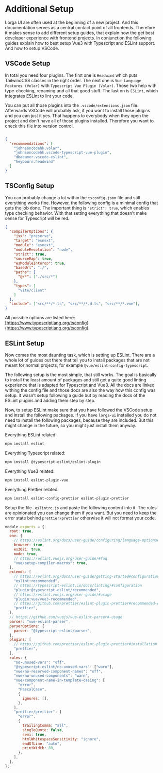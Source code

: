 # Additional Setup

Lorga UI are often used at the beginning of a new project. And this documentation serves as a central contact point of all frontends. Therefore it makes sense to add different setup guides, that explain how the get best developer experience with frontend projects. In conjunction the following guides explain how to best setup Vue3 with Typescript and ESLint support. And how to setup VSCode.

## VSCode Setup

In total you need four plugins. The first one is `Headwind` which puts TailwindCSS classes in the right order. The next one is `Vue Language Features (Volar)` with `Typescript Vue Plugin (Volar)`. Those two help with type-checking, renaming and all that good stuff. The last on is `ESLint`, which integrates ESLint to lint your code.

You can put all those plugins into the `.vscode/extensions.json` file. Afterwards VSCode will probably ask, if you want to install those plugins and you can just it yes. That happens to everybody when they open the project and don't have all of those plugins installed. Therefore you want to check this file into version control.

```json

{
  "recommendations": [
    "johnsoncodehk.volar", 
    "johnsoncodehk.vscode-typescript-vue-plugin", 
    "dbaeumer.vscode-eslint", 
    "heybourn.headwind"
  ]
}

```

## TSConfig Setup

You can probably change a lot within the `tsconfig.json` file and still everything works fine. However, the following config is a minimal config that gets the job done. The important thing is `"strict": true`, which enables type checking behavior. With that setting everything that doesn't make sense for Typescript will be red.

```json
{
  "compilerOptions": {
    "jsx": "preserve",
    "target": "esnext",
    "module": "esnext",
    "moduleResolution": "node",
    "strict": true,
    "sourceMap": true,
    "esModuleInterop": true,
    "baseUrl": "./",
    "paths": {
      "@/*": ["./src/*"]
    },
    "types": [
      "vite/client"
    ]
  },
  "include": ["src/**/*.ts", "src/**/*.d.ts", "src/**/*.vue"],
}
```

All possible options are listed here: [https://www.typescriptlang.org/tsconfig](https://www.typescriptlang.org/tsconfig).

## ESLint Setup

Now comes the most daunting task, which is setting up ESLint. There are a whole lot of guides out there that tell you to install packages that are not meant for normal projects, for example `@vue/eslint-config-typescript`. 

The following setup is the most simple, that still works. The goal is basically to install the least amount of packages and still get a quite good linting experience that is adapted for Typescript and Vue3. All the docs are linked withing the config file and those docs are also the way how this config was setup. It wasn't setup following a guide but by reading the docs of the ESLint plugins and adding them step by step.

Now, to setup ESLint make sure that you have followed the VSCode setup and install the following packages. If you have `lorga-ui` installed you do not need to install the following packages, because they are included. But this might change in the future, so you might just install them anyway.

Everything ESLint related:
``` bash
npm install eslint
```

Everything Typescript related:
``` bash
npm install @typescript-eslint/eslint-plugin
```

Everything Vue3 related:
``` bash
npm install eslint-plugin-vue
```

Everything Prettier related:
``` bash
npm install eslint-config-prettier eslint-plugin-prettier
```

Setup the file `.eslintrc.js` and paste the following content into it. The rules are opinionated you can change them if you want. But you need to keep the error state behind `prettier/prettier` otherwise it will not format your code. 

``` js
module.exports = {
  root: true,
  env: {
    // https://eslint.org/docs/user-guide/configuring/language-options#specifying-environments
    browser: true,
    es2021: true,
    node: true,
    // https://eslint.vuejs.org/user-guide/#faq
    "vue/setup-compiler-macros": true,
  },
  extends: [
    // https://eslint.org/docs/user-guide/getting-started#configuration
    "eslint:recommended",
    // https://typescript-eslint.io/docs/linting/#configuration
    "plugin:@typescript-eslint/recommended",
    // https://eslint.vuejs.org/user-guide/#usage
    "plugin:vue/vue3-recommended",
    // https://github.com/prettier/eslint-plugin-prettier#recommended-configuration or https://github.com/prettier/eslint-config-prettier#installation
    "prettier",
  ],
  // https://github.com/vuejs/vue-eslint-parser#-usage
  parser: "vue-eslint-parser",
  parserOptions: {
    parser: "@typescript-eslint/parser",
  },
  plugins: [
    // https://github.com/prettier/eslint-plugin-prettier#installation
    "prettier",
  ],
  rules: {
    "no-unused-vars": "off",
    "@typescript-eslint/no-unused-vars": ["warn"],
    "vue/no-reserved-component-names": "off",
    "vue/no-unused-components": "warn",
    "vue/component-name-in-template-casing": [
      "error",
      "PascalCase",
      {
        ignores: [],
      },
    ],
    "prettier/prettier": [
      "error",
      {
        trailingComma: "all",
        singleQuote: false,
        semi: true,
        htmlWhitespaceSensitivity: "ignore",
        endOfLine: "auto",
        printWidth: 80,
      },
    ],
  },
};
```